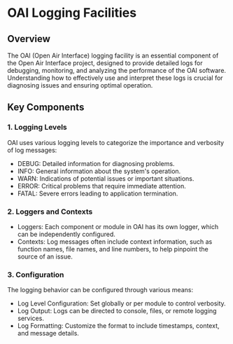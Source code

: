 # OAI Logging Facilities

## Overview
The OAI (Open Air Interface) logging facility is an essential component of the Open Air Interface project, designed to provide detailed logs for debugging, monitoring, and analyzing the performance of the OAI software. Understanding how to effectively use and interpret these logs is crucial for diagnosing issues and ensuring optimal operation.

## Key Components
  ### 1. Logging Levels
  OAI uses various logging levels to categorize the importance and verbosity of log messages:
  * DEBUG: Detailed information for diagnosing problems.
  * INFO: General information about the system's operation.
  * WARN: Indications of potential issues or important situations.
  * ERROR: Critical problems that require immediate attention.
  * FATAL: Severe errors leading to application termination.

  ### 2. Loggers and Contexts
  - Loggers: Each component or module in OAI has its own logger, which can be independently configured.
  - Contexts: Log messages often include context information, such as function names, file names, and line numbers, to help pinpoint the source of an issue.

  ### 3. Configuration
  The logging behavior can be configured through various means:
  - Log Level Configuration: Set globally or per module to control verbosity.
  - Log Output: Logs can be directed to console, files, or remote logging services.
  - Log Formatting: Customize the format to include timestamps, context, and message details.

